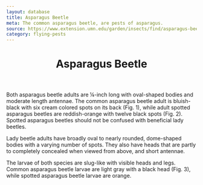 ```yaml
---
layout: database
title: Asparagus Beetle
meta: The common asparagus beetle, are pests of asparagus. 
source: https://www.extension.umn.edu/garden/insects/find/asparagus-beetles/
category: flying-pests
---
```


<header>
	<h1>Asparagus Beetle</h1>
</header>
<p>Both asparagus beetle adults are ¼-inch long with oval-shaped bodies and moderate length antennae. The common asparagus beetle adult is bluish-black with six cream colored spots on its back (Fig. 1), while adult spotted asparagus beetles are reddish-orange with twelve black spots (Fig. 2). Spotted asparagus beetles should not be confused with beneficial lady beetles.

Lady beetle adults have broadly oval to nearly rounded, dome-shaped bodies with a varying number of spots. They also have heads that are partly to completely concealed when viewed from above, and short antennae.

The larvae of both species are slug-like with visible heads and legs. Common asparagus beetle larvae are light gray with a black head (Fig. 3), while spotted asparagus beetle larvae are orange.</p>